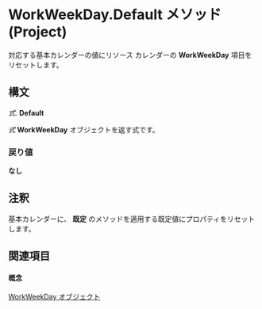 
# WorkWeekDay.Default メソッド (Project)

対応する基本カレンダーの値にリソース カレンダーの **WorkWeekDay** 項目をリセットします。


## 構文

 _式_. **Default**

 _式_ **WorkWeekDay** オブジェクトを返す式です。


### 戻り値

 **なし**


## 注釈

基本カレンダーに、 **既定** のメソッドを適用する既定値にプロパティをリセットします。


## 関連項目


#### 概念


[WorkWeekDay オブジェクト](b6cbbe5f-11de-de90-e0cc-82bc2027acf5.md)